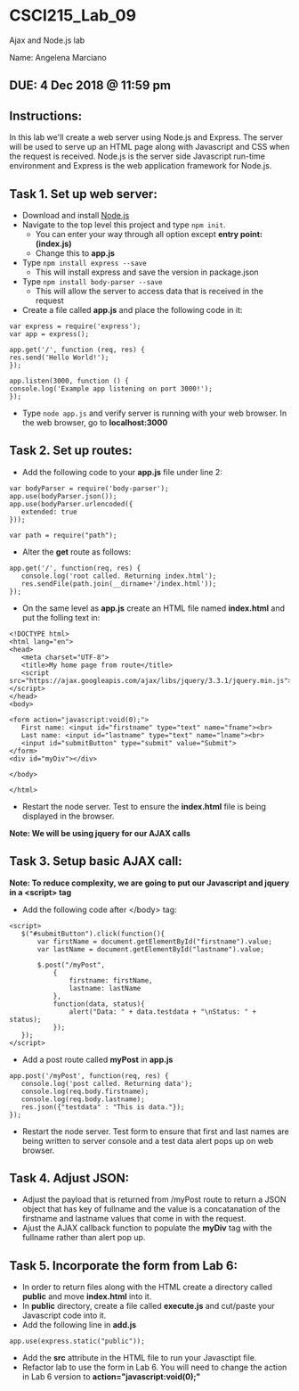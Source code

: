 # CSCI215_Lab_09
Ajax and Node.js lab

Name: Angelena Marciano

## DUE: 4 Dec 2018 @ 11:59 pm

## Instructions:
In this lab we'll create a web server using Node.js and Express. The server will be used to serve up an HTML page along with Javascript and CSS when the request is received. Node.js is the server side Javascript run-time environment and Express is the web application framework for Node.js.  

## Task 1. Set up web server:
  * Download and install [Node.js](https://nodejs.org/en/download/)
  * Navigate to the top level this project and type `npm init`.
    * You can enter your way through all option except **entry point: (index.js)**
    * Change this to **app.js**
  * Type `npm install express --save`
    * This will install express and save the version in package.json
  * Type `npm install body-parser --save`
    * This will allow the server to access data that is received in the request
  * Create a file called **app.js** and place the following code in it:
  ````
var express = require('express');
var app = express();

app.get('/', function (req, res) {
  res.send('Hello World!');
});

app.listen(3000, function () {
  console.log('Example app listening on port 3000!');
});
````
  * Type `node app.js` and verify server is running with your web browser. In the web browser, go to **localhost:3000**
  
## Task 2. Set up routes:
 * Add the following code to your **app.js** file under line 2:
 ````
var bodyParser = require('body-parser');
app.use(bodyParser.json());
app.use(bodyParser.urlencoded({
    extended: true
}));

var path = require("path");
````
 * Alter the **get** route as follows:
 ````
 app.get('/', function(req, res) {
    console.log('root called. Returning index.html');
    res.sendFile(path.join(__dirname+'/index.html'));
});
````
 * On the same level as **app.js** create an HTML file named **index.html** and put the folling text in:
 ````
 <!DOCTYPE html>
<html lang="en">
<head>
    <meta charset="UTF-8">
    <title>My home page from route</title>
    <script src="https://ajax.googleapis.com/ajax/libs/jquery/3.3.1/jquery.min.js"></script>
</head>
<body>

<form action="javascript:void(0);">
    First name: <input id="firstname" type="text" name="fname"><br>
    Last name: <input id="lastname" type="text" name="lname"><br>
    <input id="submitButton" type="submit" value="Submit">
</form>
<div id="myDiv"></div>

</body>

</html>
````
 * Restart the node server. Test to ensure the **index.html** file is being displayed in the browser.
 
**Note: We will be using jquery for our AJAX calls**
## Task 3. Setup basic AJAX call:
**Note: To reduce complexity, we are going to put our Javascript and jquery in a \<script\> tag**
 * Add the following code after \</body\> tag:
 ````
<script>
    $("#submitButton").click(function(){
        var firstName = document.getElementById("firstname").value;
        var lastName = document.getElementById("lastname").value;

        $.post("/myPost",
            {
                firstname: firstName,
                lastname: lastName
            },
            function(data, status){
                alert("Data: " + data.testdata + "\nStatus: " + status);
            });
    });
</script>
````
 * Add a post route called **myPost** in **app.js**
 ````
 app.post('/myPost', function(req, res) {
    console.log('post called. Returning data');
    console.log(req.body.firstname);
    console.log(req.body.lastname);
    res.json({"testdata" : "This is data."});
});
````
 * Restart the node server. Test form to ensure that first and last names are being written to server console and a test data alert pops up on web browser.
 
## Task 4. Adjust JSON:
 * Adjust the payload that is returned from /myPost route to return a JSON object that has key of fullname and the value is a concatanation of the firstname and lastname values that come in with the request.
 * Ajust the AJAX callback function to populate the **myDiv** tag with the fullname rather than alert pop up.
 
 
## Task 5. Incorporate the form from Lab 6:
 * In order to return files along with the HTML create a directory called **public** and move **index.html** into it.
 * In **public** directory, create a file called **execute.js** and cut/paste your Javascript code into it.
 * Add the following line in **add.js**
 ````
 app.use(express.static("public"));
 ````
 * Add the **src** attribute in the HTML file to run your Javasctipt file.
 * Refactor lab to use the form in Lab 6. You will need to change the action in Lab 6 version to **action="javascript:void(0);"**  
